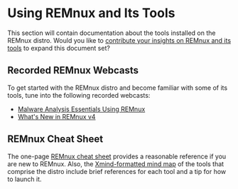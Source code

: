 # Using REMnux and Its Tools

This section will contain documentation about the tools installed on the REMnux distro. Would you like to [contribute your insights on REMnux and its tools](../expand/contribute.md) to expand this document set?

## Recorded REMnux Webcasts

To get started with the REMnux distro and become familiar with some of its tools, tune into the following recorded webcasts:

- [Malware Analysis Essentials Using REMnux](https://www.sans.org/webcasts/malware-analysis-essentials-remnux-w-lenny-zeltser-98045)
- [What's New in REMnux v4](https://www.youtube.com/watch?v=4LzCr9qf5_Q)

## REMnux Cheat Sheet

The one-page [REMnux cheat sheet](http://zeltser.com/remnux/remnux-malware-analysis-tips.html) provides a reasonable reference if you are new to REMnux. Also, the [Xmind-formatted mind map](http://zeltser.com/remnux/remnux-v5-tools.xmind) of the tools that comprise the distro include brief references for each tool and a tip for how to launch it.
